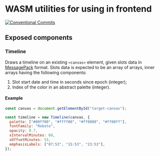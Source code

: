 # WASM utilities for using in frontend

[![Conventional Commits](https://img.shields.io/badge/Conventional%20Commits-1.0.0-yellow.svg)](https://conventionalcommits.org)

## Exposed components

### Timeline

Draws a timeline on an existing `<canvas>` element, given slots data in [MessagePack][msgpack] format. Slots data is expected to be an array of arrays, inner arrays having the following components:

1. Slot start date and time in seconds since epoch (integer);
2. Index of the color in an abstract palette (integer).

[msgpack]: https://msgpack.org/

#### Example

```Javascript
const canvas = document.getElementById("target-canvas");

const timeline = new Timeline(canvas, {
  palette: ["#00ff00", "#ffff00", "#ff0000", "#ff00ff"],
  fontFamily: "Roboto",
  opacity: 0.7,
  xIntervalMinutes: 60,
  xOffsetMinutes: 53,
  emphasisLabels: ["07:53", "15:53", "23:53"],
});

```
